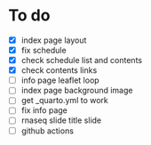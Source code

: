# To do

- [x] index page layout
- [x] fix schedule 
- [x] check schedule list and contents
- [x] check contents links
- [ ] info page leaflet loop
- [ ] index page background image
- [ ] get _quarto.yml to work
- [ ] fix info page
- [ ] rnaseq slide title slide
- [ ] github actions